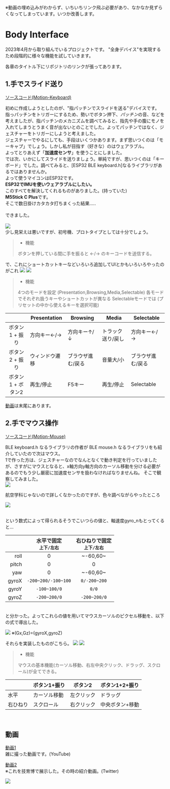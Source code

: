 ※動画の埋め込みがわからず、いちいちリンク飛ぶ必要があり、なかなか見ずらくなってしまっています。いつか改善します。
# Body Interface

2023年4月から取り組んでいるプロジェクトです。
"全身デバイス"を実現するため段階的に様々な機能を試していきます。

各章のタイトル下にリポジトリのリンクが張ってあります。
## 1.手でスライド送り
[ソースコード(Motion-Keyboard)](https://github.com/shiwasu-tech/body_interface/tree/master/Motion_Key)

初めに作成しようとしたのが、"指パッチンでスライドを送る"デバイスです。<br>指っパッチンをトリガーにするため、勢いでボタン押下、*パッチン*の音、などを考えましたが、指パッチンのメカニズムを調べてみると、指先や手の腹にモノを入れてしまうとうまく音が出ないとのことでした。よってパッチンではなく、ジェスチャーをトリガーにしようと考えました。<br>ジェスチャーでやるにしても、手段はいくつかあります。まず思いつくのは「モーキャプ」でしょう。しかし私が目指す（好きな）のはウェアラブル。<br>よってとりあえず「**加速度センサ**」を使うことにしました。<br>では次、いかにしてスライドを送りましょう。単純ですが、思いつくのは「キーボード」でした。調べてみると、[ESP32 BLE keyboard.h]なるライブラリがあるではありませんか。<br>よって使うマイコンはESP32です。<br>**ESP32でIMUを使いウェアラブルにしたい。**<br>このすべてを解決してくれるものがありました。(持っていた)<br>**M5Stick C Plus**です。<br>そこで数日掛けカタカタ打ちまくった結果.....<br><br>できました。<br><br>![](images/prototype.JPG)<br>
少し見栄えは悪いですが、初号機、プロトタイプとしては十分でしょう。<br>
> - 機能<br>
>
> ボタンを押している間に手を振ると ←/→ のキーコードを送信する。

で、これにショートカットキーなどいろいろ追加してUIとかもいろいろやったのがこれ
![](images/key_01.JPG)
![](images/key_02.JPG)
> - 機能<br>
> 
> 4つのモードを設定 (Presentation,Browsing,Media,Selectable)
> 各モードでそれぞれ扱うキーやショートカットが異なる
> Selectableモードでは (プリセットの中から使えるキーを選択可能)

||Presentation|Browsing|Media|Selectable|
|:---:|---|---|---|---|
|ボタン1 + 振り|方向キー←/→|方向キー↑/↓|トラック送り/戻し|方向キー←/→|
|ボタン2 + 振り|ウィンドウ遷移|ブラウザ進む/戻る|音量大/小|ブラウザ進む/戻る|
|ボタン1 + ボタン2|再生/停止|F5キー|再生/停止|Selectable|

[動画](#動画)は末尾にあります。
## 2.手でマウス操作
[ソースコード(Motion-Mouse)]()

BLE keyboard.h なるライブラリの作者が BLE mouse.h なるライブラリをも紹介していたので次はマウス。<br>1で作った方は、ジェスチャーなのでなんとなくで動き判定を行っていましたが、さすがにマウスとなると、x軸方向y軸方向のカーソル移動を分ける必要があるのでもう少し厳密に加速度センサを扱わなければなりませんね。
そこで観察してみました。<br>![](images/imuwatching.JPG)


航空学科じゃないので詳しくなかったのですが、色々調べながらやったところ<br>

![](images/function.png)


<br>
という数式によって得られるそうでこいつらの値と、軸速度gyro_nもとってくると...
<br>

||水平で固定<br>`上下/左右`|右ひねりで固定<br>`上下/左右`|
|---:|:---:|:---:|
|roll|0|~-60,60~|
|pitch|0|0|
|yaw|0|~-60,60~|
|gyroX|`-200~200/-100~100`|`0/-200~200`|
|gyroY|`-100~100/0`|`0/0`|
|gyroZ|`-200~200/0`|`-200~200/0`|

<br>と分かった。よってこれらの値を用いてマウスカーソルのピクセル移動を、以下の式で導出した。<br>

![](images/pixel_function.png)
※(Gx,Gz)=(gyroX,gyroZ)

それらを実装したものがこちら。
![](images/mouse_01.JPG)
![](images/mouse_02.JPG)

> - 機能
> 
> マウスの基本機能(カーソル移動、右左中央クリック、ドラッグ、スクロール)が全てできる。

||ボタン1+振り|ボタン2|ボタン1+2+振り|
|---|---|---|---|
|水平|カーソル移動|左クリック|ドラッグ|
|右ひねり|スクロール|右クリック|中央ボタン+移動|

<br>

## 動画

[動画1](https://youtu.be/sZ5BhmNm95A)
<br>雑に撮った動画です。(YouTube)<br>

[動画2](https://twitter.com/shiwasu_tech/status/1656628823746809857?s=20)<br>※これを技育博で展示した。その時の紹介動画。(Twitter)

![](images/key_and_mouse.JPG)